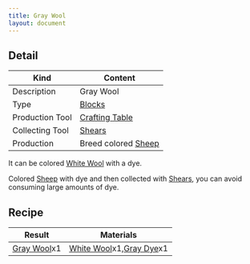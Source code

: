 ```yaml
---
title: Gray Wool
layout: document
---
```

## Detail

|Kind|Content|
|---|---|
|Description|Gray Wool|
|Type|[Blocks](Blocks)|
|Production Tool|[Crafting Table](Crafting_Table)|
|Collecting Tool|[Shears](Shears)|
|Production|Breed colored [Sheep](Sheep)|

It can be colored [White Wool](White_Wool) with a dye.

Colored [Sheep](Sheep) with dye and then collected with [Shears](Shears), you can avoid consuming large amounts of dye.

## Recipe

|Result|Materials|
|---|---|
|[Gray Wool](Gray_Wool)x1|[White Wool](White_Wool)x1,[Gray Dye](Gray_Dye)x1|
